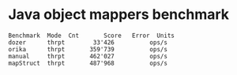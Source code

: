 # Java object mappers benchmark

```
Benchmark  Mode  Cnt       Score   Error  Units
dozer      thrpt        33'426          ops/s
orika      thrpt       359'739          ops/s
manual     thrpt       462'027          ops/s
mapStruct  thrpt       487'968          ops/s
```



